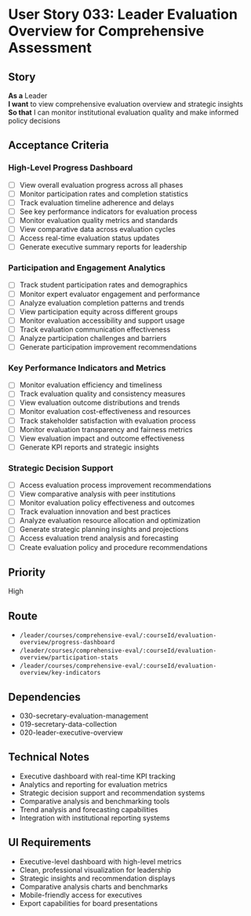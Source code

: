 # User Story 033: Leader Evaluation Overview for Comprehensive Assessment

## Story
**As a** Leader  
**I want** to view comprehensive evaluation overview and strategic insights  
**So that** I can monitor institutional evaluation quality and make informed policy decisions

## Acceptance Criteria

### High-Level Progress Dashboard
- [ ] View overall evaluation progress across all phases
- [ ] Monitor participation rates and completion statistics
- [ ] Track evaluation timeline adherence and delays
- [ ] See key performance indicators for evaluation process
- [ ] Monitor evaluation quality metrics and standards
- [ ] View comparative data across evaluation cycles
- [ ] Access real-time evaluation status updates
- [ ] Generate executive summary reports for leadership

### Participation and Engagement Analytics
- [ ] Track student participation rates and demographics
- [ ] Monitor expert evaluator engagement and performance
- [ ] Analyze evaluation completion patterns and trends
- [ ] View participation equity across different groups
- [ ] Monitor evaluation accessibility and support usage
- [ ] Track evaluation communication effectiveness
- [ ] Analyze participation challenges and barriers
- [ ] Generate participation improvement recommendations

### Key Performance Indicators and Metrics
- [ ] Monitor evaluation efficiency and timeliness
- [ ] Track evaluation quality and consistency measures
- [ ] View evaluation outcome distributions and trends
- [ ] Monitor evaluation cost-effectiveness and resources
- [ ] Track stakeholder satisfaction with evaluation process
- [ ] Monitor evaluation transparency and fairness metrics
- [ ] View evaluation impact and outcome effectiveness
- [ ] Generate KPI reports and strategic insights

### Strategic Decision Support
- [ ] Access evaluation process improvement recommendations
- [ ] View comparative analysis with peer institutions
- [ ] Monitor evaluation policy effectiveness and outcomes
- [ ] Track evaluation innovation and best practices
- [ ] Analyze evaluation resource allocation and optimization
- [ ] Generate strategic planning insights and projections
- [ ] Access evaluation trend analysis and forecasting
- [ ] Create evaluation policy and procedure recommendations

## Priority
High

## Route
- `/leader/courses/comprehensive-eval/:courseId/evaluation-overview/progress-dashboard`
- `/leader/courses/comprehensive-eval/:courseId/evaluation-overview/participation-stats`
- `/leader/courses/comprehensive-eval/:courseId/evaluation-overview/key-indicators`

## Dependencies
- 030-secretary-evaluation-management
- 019-secretary-data-collection
- 020-leader-executive-overview

## Technical Notes
- Executive dashboard with real-time KPI tracking
- Analytics and reporting for evaluation metrics
- Strategic decision support and recommendation systems
- Comparative analysis and benchmarking tools
- Trend analysis and forecasting capabilities
- Integration with institutional reporting systems

## UI Requirements
- Executive-level dashboard with high-level metrics
- Clean, professional visualization for leadership
- Strategic insights and recommendation displays
- Comparative analysis charts and benchmarks
- Mobile-friendly access for executives
- Export capabilities for board presentations